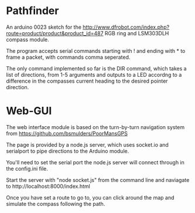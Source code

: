 Pathfinder
==========

An arduino 0023 sketch for the http://www.dfrobot.com/index.php?route=product/product&product_id=487 RGB ring and LSM303DLH compass module.

The program accepts serial commands starting with ! and ending with * to frame a packet, with commands comma seperated.

The only command implemented so far is the DIR command, which takes a list of directions, from 1-5 arguments and outputs to a LED accordng to a difference in the compasses current heading to the desired pointer direction.




Web-GUI
==========
The web interface module is based on the turn-by-turn navigation system from https://github.com/bsmulders/PoorMansGPS

The page is provided by a node.js server, which uses socket.io and serialport to pipe directions to the Arduino module.

You'll need to set the serial port the node.js server will connect through in the config.ini file.

Start the server with "node socket.js" from the command line and naviagate to http://localhost:8000/index.html

Once you have set a route to go to, you can click around the map and simulate the compass following the path.
